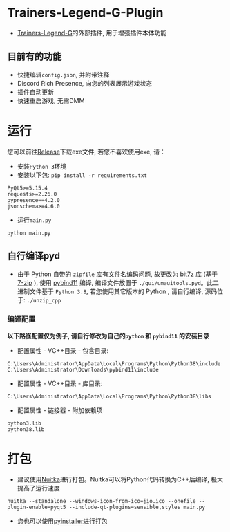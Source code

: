 # Trainers-Legend-G-Plugin
- [Trainers-Legend-G](https://github.com/MinamiChiwa/Trainers-Legend-G)的外部插件, 用于增强插件本体功能



## 目前有的功能

- 快捷编辑`config.json`, 并附带注释
- Discord Rich Presence, 向您的列表展示游戏状态
- 插件自动更新
- 快速重启游戏, 无需DMM



# 运行

您可以前往[Release](https://github.com/chinosk114514/Trainers-Legend-G-External-Plugin/releases)下载exe文件, 若您不喜欢使用exe, 请：

- 安装`Python 3`环境
- 安装以下包: `pip install -r requirements.txt`

```
PyQt5>=5.15.4
requests>=2.26.0
pypresence==4.2.0
jsonschema>=4.6.0
```

- 运行`main.py`

```shell
python main.py
```



## 自行编译pyd

- 由于 Python 自带的 `zipfile` 库有文件名编码问题, 故更改为 [bit7z](https://github.com/rikyoz/bit7z) 库 (基于 [7-zip](https://www.7-zip.org/) ), 使用 [pybind11](https://github.com/pybind/pybind11) 编译, 编译文件放置于 `./gui/umauitools.pyd`。此二进制文件基于 `Python 3.8`, 若您使用其它版本的 Python , 请自行编译, 源码位于: `./unzip_cpp`

### 编译配置

**以下路径配置仅为例子, 请自行修改为自己的`python` 和 `pybind11` 的安装目录**

- 配置属性 - VC++目录 - 包含目录:

```
C:\Users\Administrator\AppData\Local\Programs\Python\Python38\include
C:\Users\Administrator\Downloads\pybind11\include
```

- 配置属性 - VC++目录 - 库目录:

```
C:\Users\Administrator\AppData\Local\Programs\Python\Python38\libs
```

- 配置属性 - 链接器 - 附加依赖项

```
python3.lib
python38.lib
```



# 打包

- 建议使用[Nuitka](https://github.com/Nuitka/Nuitka)进行打包。Nuitka可以将Python代码转换为C++后编译, 极大提高了运行速度

```shell
nuitka --standalone --windows-icon-from-ico=jio.ico --onefile --plugin-enable=pyqt5 --include-qt-plugins=sensible,styles main.py
```



- 您也可以使用[pyinstaller](https://github.com/pyinstaller/pyinstaller)进行打包

